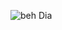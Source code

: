 
![beh Dia](https://user-images.githubusercontent.com/94467725/143899118-000d4dad-7683-4fc2-9079-48b821afbeb6.PNG)
